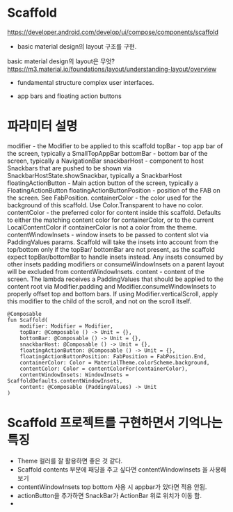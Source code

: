 # Scaffold

https://developer.android.com/develop/ui/compose/components/scaffold

- basic material design의 layout 구조를 구현.

basic material design의 layout은 무엇?
https://m3.material.io/foundations/layout/understanding-layout/overview

- fundamental structure complex user interfaces.

- app bars and floating action buttons

# 파라미터 설명

modifier - the Modifier to be applied to this scaffold
topBar - top app bar of the screen, typically a SmallTopAppBar
bottomBar - bottom bar of the screen, typically a NavigationBar
snackbarHost - component to host Snackbars that are pushed to be shown via
SnackbarHostState.showSnackbar, typically a SnackbarHost
floatingActionButton - Main action button of the screen, typically a FloatingActionButton
floatingActionButtonPosition - position of the FAB on the screen. See FabPosition.
containerColor - the color used for the background of this scaffold. Use Color.Transparent to have
no color.
contentColor - the preferred color for content inside this scaffold. Defaults to either the matching
content color for containerColor, or to the current LocalContentColor if containerColor is not a
color from the theme.
contentWindowInsets - window insets to be passed to content slot via PaddingValues params. Scaffold
will take the insets into account from the top/bottom only if the topBar/ bottomBar are not present,
as the scaffold expect topBar/bottomBar to handle insets instead. Any insets consumed by other
insets padding modifiers or consumeWindowInsets on a parent layout will be excluded from
contentWindowInsets.
content - content of the screen. The lambda receives a PaddingValues that should be applied to the
content root via Modifier.padding and Modifier.consumeWindowInsets to properly offset top and bottom
bars. If using Modifier.verticalScroll, apply this modifier to the child of the scroll, and not on
the scroll itself.

```
@Composable
fun Scaffold(
    modifier: Modifier = Modifier,
    topBar: @Composable () -> Unit = {},
    bottomBar: @Composable () -> Unit = {},
    snackbarHost: @Composable () -> Unit = {},
    floatingActionButton: @Composable () -> Unit = {},
    floatingActionButtonPosition: FabPosition = FabPosition.End,
    containerColor: Color = MaterialTheme.colorScheme.background,
    contentColor: Color = contentColorFor(containerColor),
    contentWindowInsets: WindowInsets = ScaffoldDefaults.contentWindowInsets,
    content: @Composable (PaddingValues) -> Unit
)
```

# Scaffold 프로젝트를 구현하면서 기억나는 특징
- Theme 컬러를 잘 활용하면 좋은 것 같다.
- Scaffold contents 부분에 패딩을 주고 싶다면 contentWindowInsets 을 사용해보기
- contentWindowInsets top bottom 사용 시 appbar가 있다면 적용 안됨.
- actionButton을 추가하면 SnackBar가 ActionBar 위로 위치가 이동 함.
- 